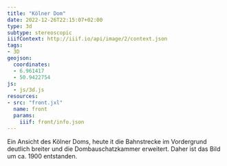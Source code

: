 ```yaml
---
title: "Kölner Dom"
date: 2022-12-26T22:15:07+02:00
type: 3d
subtype: stereoscopic
iiifContext: http://iiif.io/api/image/2/context.json
tags:
- 3D
geojson:
  coordinates:
  - 6.961417
  - 50.9422754
js:
  - js/3d.js
resources:
- src: "front.jxl"
  name: front
  params:
    iiif: front/info.json
---
```


Ein Ansicht des Kölner Doms, heute it die Bahnstrecke im Vordergrund deutlich breiter und die Dombauschatzkammer erweitert. Daher ist das Bild um ca. 1900 entstanden.
